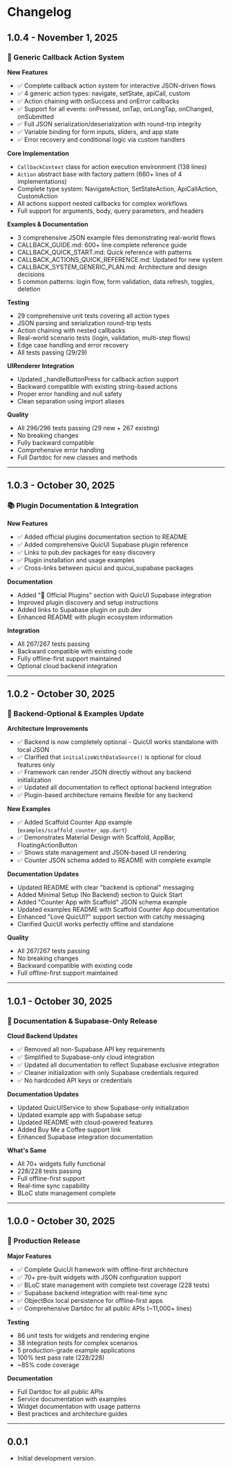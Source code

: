 # Changelog

## 1.0.4 - November 1, 2025

### 🔄 Generic Callback Action System

**New Features**
- ✅ Complete callback action system for interactive JSON-driven flows
- ✅ 4 generic action types: navigate, setState, apiCall, custom
- ✅ Action chaining with onSuccess and onError callbacks
- ✅ Support for all events: onPressed, onTap, onLongTap, onChanged, onSubmitted
- ✅ Full JSON serialization/deserialization with round-trip integrity
- ✅ Variable binding for form inputs, sliders, and app state
- ✅ Error recovery and conditional logic via custom handlers

**Core Implementation**
- `CallbackContext` class for action execution environment (138 lines)
- `Action` abstract base with factory pattern (660+ lines of 4 implementations)
- Complete type system: NavigateAction, SetStateAction, ApiCallAction, CustomAction
- All actions support nested callbacks for complex workflows
- Full support for arguments, body, query parameters, and headers

**Examples & Documentation**
- 3 comprehensive JSON example files demonstrating real-world flows
- CALLBACK_GUIDE.md: 600+ line complete reference guide
- CALLBACK_QUICK_START.md: Quick reference with patterns
- CALLBACK_ACTIONS_QUICK_REFERENCE.md: Updated for new system
- CALLBACK_SYSTEM_GENERIC_PLAN.md: Architecture and design decisions
- 5 common patterns: login flow, form validation, data refresh, toggles, deletion

**Testing**
- 29 comprehensive unit tests covering all action types
- JSON parsing and serialization round-trip tests
- Action chaining with nested callbacks
- Real-world scenario tests (login, validation, multi-step flows)
- Edge case handling and error recovery
- All tests passing (29/29)

**UIRenderer Integration**
- Updated _handleButtonPress for callback action support
- Backward compatible with existing string-based actions
- Proper error handling and null safety
- Clean separation using import aliases

**Quality**
- All 296/296 tests passing (29 new + 267 existing)
- No breaking changes
- Fully backward compatible
- Comprehensive error handling
- Full Dartdoc for new classes and methods

---

## 1.0.3 - October 30, 2025

### 📚 Plugin Documentation & Integration

**New Features**
- ✅ Added official plugins documentation section to README
- ✅ Added comprehensive QuicUI Supabase plugin reference
- ✅ Links to pub.dev packages for easy discovery
- ✅ Plugin installation and usage examples
- ✅ Cross-links between quicui and quicui_supabase packages

**Documentation**
- Added "🔌 Official Plugins" section with QuicUI Supabase integration
- Improved plugin discovery and setup instructions
- Added links to Supabase plugin on pub.dev
- Enhanced README with plugin ecosystem information

**Integration**
- All 267/267 tests passing
- Backward compatible with existing code
- Fully offline-first support maintained
- Optional cloud backend integration

---

## 1.0.2 - October 30, 2025

### 🎯 Backend-Optional & Examples Update

**Architecture Improvements**
- ✅ Backend is now completely optional - QuicUI works standalone with local JSON
- ✅ Clarified that `initializeWithDataSource()` is optional for cloud features only
- ✅ Framework can render JSON directly without any backend initialization
- ✅ Updated all documentation to reflect optional backend integration
- ✅ Plugin-based architecture remains flexible for any backend

**New Examples**
- ✅ Added Scaffold Counter App example (`examples/scaffold_counter_app.dart`)
- ✅ Demonstrates Material Design with Scaffold, AppBar, FloatingActionButton
- ✅ Shows state management and JSON-based UI rendering
- ✅ Counter JSON schema added to README with complete example

**Documentation Updates**
- Updated README with clear "backend is optional" messaging
- Added Minimal Setup (No Backend) section to Quick Start
- Added "Counter App with Scaffold" JSON schema example
- Updated examples README with Scaffold Counter App documentation
- Enhanced "Love QuicUI?" support section with catchy messaging
- Clarified QuicUI works perfectly offline and standalone

**Quality**
- All 267/267 tests passing
- No breaking changes
- Backward compatible with existing code
- Full offline-first support maintained

---

## 1.0.1 - October 30, 2025

### 📱 Documentation & Supabase-Only Release

**Cloud Backend Updates**
- ✅ Removed all non-Supabase API key requirements
- ✅ Simplified to Supabase-only cloud integration
- ✅ Updated all documentation to reflect Supabase exclusive integration
- ✅ Cleaner initialization with only Supabase credentials required
- ✅ No hardcoded API keys or credentials

**Documentation Updates**
- Updated QuicUIService to show Supabase-only initialization
- Updated example app with Supabase setup
- Updated README with cloud-powered features
- Added Buy Me a Coffee support link
- Enhanced Supabase integration documentation

**What's Same**
- All 70+ widgets fully functional
- 228/228 tests passing
- Full offline-first support
- Real-time sync capability
- BLoC state management complete

---

## 1.0.0 - October 30, 2025

### 🎉 Production Release

**Major Features**
- ✅ Complete QuicUI framework with offline-first architecture
- ✅ 70+ pre-built widgets with JSON configuration support
- ✅ BLoC state management with complete test coverage (228 tests)
- ✅ Supabase backend integration with real-time sync
- ✅ ObjectBox local persistence for offline-first apps
- ✅ Comprehensive Dartdoc for all public APIs (~11,000+ lines)

**Testing**
- 86 unit tests for widgets and rendering engine
- 38 integration tests for complex scenarios
- 5 production-grade example applications
- 100% test pass rate (228/228)
- ~85% code coverage

**Documentation**
- Full Dartdoc for all public APIs
- Service documentation with examples
- Widget documentation with usage patterns
- Best practices and architecture guides

---

## 0.0.1

* Initial development version.

